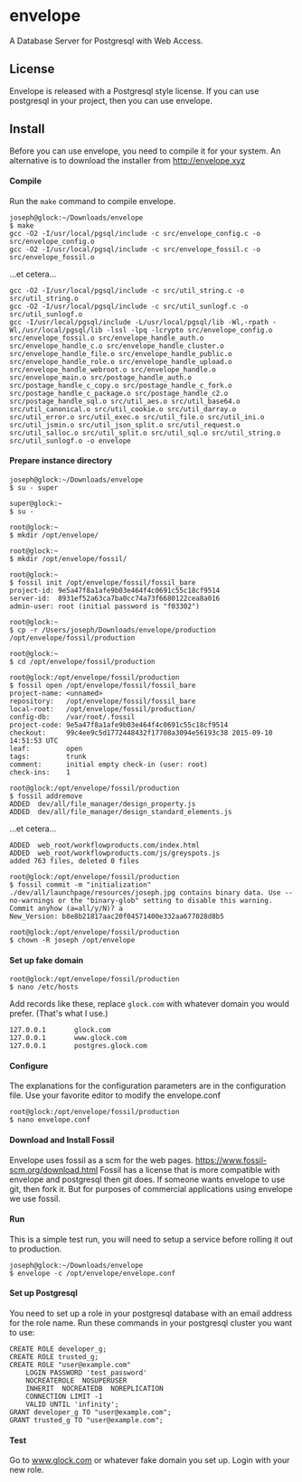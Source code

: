 # envelope
A Database Server for Postgresql with Web Access.

## License
Envelope is released with a Postgresql style license. If you can use postgresql in your project, then you can use envelope.

## Install
Before you can use envelope, you need to compile it for your system. An alternative is to download the installer from http://envelope.xyz

#### Compile
Run the `make` command to compile envelope.
```
joseph@glock:~/Downloads/envelope
$ make
gcc -O2 -I/usr/local/pgsql/include -c src/envelope_config.c -o src/envelope_config.o
gcc -O2 -I/usr/local/pgsql/include -c src/envelope_fossil.c -o src/envelope_fossil.o
```
...et cetera...
```
gcc -O2 -I/usr/local/pgsql/include -c src/util_string.c -o src/util_string.o
gcc -O2 -I/usr/local/pgsql/include -c src/util_sunlogf.c -o src/util_sunlogf.o
gcc -I/usr/local/pgsql/include -L/usr/local/pgsql/lib -Wl,-rpath -Wl,/usr/local/pgsql/lib -lssl -lpq -lcrypto src/envelope_config.o src/envelope_fossil.o src/envelope_handle_auth.o src/envelope_handle_c.o src/envelope_handle_cluster.o src/envelope_handle_file.o src/envelope_handle_public.o src/envelope_handle_role.o src/envelope_handle_upload.o src/envelope_handle_webroot.o src/envelope_handle.o src/envelope_main.o src/postage_handle_auth.o src/postage_handle_c_copy.o src/postage_handle_c_fork.o src/postage_handle_c_package.o src/postage_handle_c2.o src/postage_handle_sql.o src/util_aes.o src/util_base64.o src/util_canonical.o src/util_cookie.o src/util_darray.o src/util_error.o src/util_exec.o src/util_file.o src/util_ini.o src/util_jsmin.o src/util_json_split.o src/util_request.o src/util_salloc.o src/util_split.o src/util_sql.o src/util_string.o src/util_sunlogf.o -o envelope
```

#### Prepare instance directory

```
joseph@glock:~/Downloads/envelope
$ su - super

super@glock:~
$ su -

root@glock:~
$ mkdir /opt/envelope/

root@glock:~
$ mkdir /opt/envelope/fossil/

root@glock:~
$ fossil init /opt/envelope/fossil/fossil_bare
project-id: 9e5a47f8a1afe9b03e464f4c0691c55c18cf9514
server-id:  8931ef52a63ca7ba0cc74a73f6680122cea8a016
admin-user: root (initial password is "f03302")

root@glock:~
$ cp -r /Users/joseph/Downloads/envelope/production /opt/envelope/fossil/production

root@glock:~
$ cd /opt/envelope/fossil/production

root@glock:/opt/envelope/fossil/production
$ fossil open /opt/envelope/fossil/fossil_bare
project-name: <unnamed>
repository:   /opt/envelope/fossil/fossil_bare
local-root:   /opt/envelope/fossil/production/
config-db:    /var/root/.fossil
project-code: 9e5a47f8a1afe9b03e464f4c0691c55c18cf9514
checkout:     99c4ee9c5d1772448432f17708a3094e56193c38 2015-09-10 14:51:53 UTC
leaf:         open
tags:         trunk
comment:      initial empty check-in (user: root)
check-ins:    1

root@glock:/opt/envelope/fossil/production
$ fossil addremove
ADDED  dev/all/file_manager/design_property.js
ADDED  dev/all/file_manager/design_standard_elements.js
```
...et cetera...
```
ADDED  web_root/workflowproducts.com/index.html
ADDED  web_root/workflowproducts.com/js/greyspots.js
added 763 files, deleted 0 files

root@glock:/opt/envelope/fossil/production
$ fossil commit -m "initialization"
./dev/all/launchpage/resources/joseph.jpg contains binary data. Use --no-warnings or the "binary-glob" setting to disable this warning.
Commit anyhow (a=all/y/N)? a
New_Version: b8e8b21817aac20f04571400e332aa677028d8b5

root@glock:/opt/envelope/fossil/production
$ chown -R joseph /opt/envelope
```

#### Set up fake domain
```
root@glock:/opt/envelope/fossil/production
$ nano /etc/hosts
```
Add records like these, replace `glock.com` with whatever domain you would prefer. (That's what I use.)
```
127.0.0.1       glock.com
127.0.0.1       www.glock.com
127.0.0.1       postgres.glock.com
```

#### Configure
The explanations for the configuration parameters are in the configuration file.
Use your favorite editor to modify the envelope.conf
```
root@glock:/opt/envelope/fossil/production
$ nano envelope.conf
```

#### Download and Install Fossil
Envelope uses fossil as a scm for the web pages.
https://www.fossil-scm.org/download.html
Fossil has a license that is more compatible with envelope and postgresql then git does. If someone wants envelope to use git, then fork it. But for purposes of commercial applications using envelope we use fossil.

#### Run
This is a simple test run, you will need to setup a service before rolling it out to production.
```
joseph@glock:~/Downloads/envelope
$ envelope -c /opt/envelope/envelope.conf
```

#### Set up Postgresql
You need to set up a role in your postgresql database with an email address for the role name.
Run these commands in your postgresql cluster you want to use:
```
CREATE ROLE developer_g;
CREATE ROLE trusted_g;
CREATE ROLE "user@example.com"
	LOGIN PASSWORD 'test_password'
	NOCREATEROLE  NOSUPERUSER
	INHERIT  NOCREATEDB  NOREPLICATION
	CONNECTION LIMIT -1
	VALID UNTIL 'infinity';
GRANT developer_g TO "user@example.com";
GRANT trusted_g TO "user@example.com";
```

#### Test
Go to www.glock.com or whatever fake domain you set up. Login with your new role.
